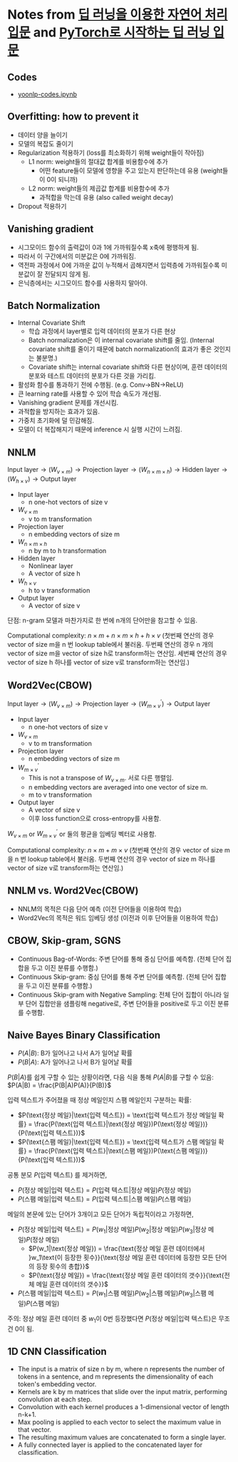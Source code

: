 # Notes from [딥 러닝을 이용한 자연어 처리 입문](https://wikidocs.net/book/2155) and [PyTorch로 시작하는 딥 러닝 입문](https://wikidocs.net/book/2788)

## Codes
- [yoonlp-codes.ipynb](https://github.com/star-bits/blog/blob/main/yoonlp-codes.ipynb)

## Overfitting: how to prevent it
- 데이터 양을 늘이기
- 모델의 복잡도 줄이기
- Regularization 적용하기 (loss를 최소화하기 위해 weight들이 작아짐)
  - L1 norm: weight들의 절대값 합계를 비용함수에 추가 
    - 어떤 feature들이 모델에 영향을 주고 있는지 판단하는데 유용 (weight들이 0이 되니까)
  - L2 norm: weight들의 제곱값 합계를 비용함수에 추가 
    - 과적합을 막는데 유용 (also called weight decay)
- Dropout 적용하기

## Vanishing gradient
- 시그모이드 함수의 출력값이 0과 1에 가까워질수록 x축에 평행하게 됨.
- 따라서 이 구간에서의 미분값은 0에 가까워짐.
- 역전파 과정에서 0에 가까운 값이 누적해서 곱해지면서 입력층에 가까워질수록 미분값이 잘 전달되지 않게 됨.
- 은닉층에서는 시그모이드 함수를 사용하지 말아야.

## Batch Normalization
- Internal Covariate Shift
  - 학습 과정에서 layer별로 입력 데이터의 분포가 다른 현상
  - Batch normalization은 이 internal covariate shift를 줄임. (Internal covariate shift를 줄이기 때문에 batch normalization의 효과가 좋은 것인지는 불분명.)
  - Covariate shift는 internal covariate shift와 다른 현상이며, 훈련 데이터의 분포와 테스트 데이터의 분포가 다른 것을 가리킴.
- 활성화 함수를 통과하기 전에 수행됨. (e.g. Conv->BN->ReLU)
- 큰 learning rate를 사용할 수 있어 학습 속도가 개선됨.
- Vanishing gradient 문제를 개선시킴.
- 과적합을 방지하는 효과가 있음.
- 가중치 초기화에 덜 민감해짐.
- 모델이 더 복잡해지기 때문에 inference 시 실행 시간이 느려짐.

## NNLM
$\text{Input layer} \rightarrow (W_{v \times m}) \rightarrow \text{Projection layer} \rightarrow (W_{n \times m \times h}) \rightarrow \text{Hidden layer} \rightarrow (W_{h \times v}) \rightarrow \text{Output layer}$

- Input layer
  - n one-hot vectors of size v
- $W_{v \times m}$
  - v to m transformation
- Projection layer
  - n embedding vectors of size m
- $W_{n \times m \times h}$
  - n by m to h transformation
- Hidden layer
  - Nonlinear layer
  - A vector of size h
- $W_{h \times v}$
  - h to v transformation
- Output layer
  - A vector of size v

단점: n-gram 모델과 마찬가지로 한 번에 n개의 단어만을 참고할 수 있음.

Computational complexity: $n \times m + n \times m \times h + h \times v$ (첫번째 연산의 경우 vector of size m을 n 번 lookup table에서 불러옴. 두번째 연산의 경우 n 개의 vector of size m을 vector of size h로 transform하는 연산임. 세번째 연산의 경우 vector of size h 하나를 vector of size v로 transform하는 연산임.)

## Word2Vec(CBOW)

$\text{Input layer} \rightarrow (W_{v \times m}) \rightarrow \text{Projection layer} \rightarrow (W_{m \times v}^{'}) \rightarrow \text{Output layer}$

- Input layer
  - n one-hot vectors of size v
- $W_{v \times m}$
  - v to m transformation
- Projection layer
  - n embedding vectors of size m
- $W_{m \times v}^{'}$
  - This is not a transpose of $W_{v \times m}$. 서로 다른 행렬임.
  - n embedding vectors are averaged into one vector of size m.
  - m to v transformation
- Output layer
  - A vector of size v
  - 이후 loss function으로 cross-entropy를 사용함. 

$W_{v \times m}$ or $W_{m \times v}^{'}$ or 둘의 평균을 임베딩 벡터로 사용함.

Computational complexity: $n \times m + m \times v$ (첫번째 연산의 경우 vector of size m을 n 번 lookup table에서 불러옴. 두번째 연산의 경우 vector of size m 하나를 vector of size v로 transform하는 연산임.)

## NNLM vs. Word2Vec(CBOW)
- NNLM의 목적은 다음 단어 예측 (이전 단어들을 이용하여 학습)
- Word2Vec의 목적은 워드 임베딩 생성 (이전과 이후 단어들을 이용하여 학습)

## CBOW, Skip-gram, SGNS
- Continuous Bag-of-Words: 주변 단어를 통해 중심 단어를 예측함. (전체 단어 집합을 두고 이진 분류를 수행함.)
- Continuous Skip-gram: 중심 단어를 통해 주변 단어를 예측함. (전체 단어 집합을 두고 이진 분류를 수행함.)
- Continuous Skip-gram with Negative Sampling: 전체 단어 집합이 아니라 일부 단어 집합만을 샘플링해 negative로, 주변 단어들을 positive로 두고 이진 분류를 수행함.

## Naive Bayes Binary Classification

- $P(A|B)$: B가 일어나고 나서 A가 일어날 확률
- $P(B|A)$: A가 일어나고 나서 B가 일어날 확률

$P(B|A)$를 쉽게 구할 수 있는 상황이라면, 다음 식을 통해 $P(A|B)$를 구할 수 있음: $P(A|B) = \frac{P(B|A)P(A)}{P(B)}$

입력 텍스트가 주어졌을 때 정상 메일인지 스팸 메일인지 구분하는 확률:
- $P(\text{정상 메일}|\text{입력 텍스트}) = \text{입력 텍스트가 정상 메일일 확률} = \frac{P(\text{입력 텍스트}|\text{정상 메일})P(\text{정상 메일})}{P(\text{입력 텍스트})}$
- $P(\text{스팸 메일}|\text{입력 텍스트}) = \text{입력 텍스트가 스팸 메일일 확률} = \frac{P(\text{입력 텍스트}|\text{스팸 메일})P(\text{스팸 메일})}{P(\text{입력 텍스트})}$

공통 분모 $P(\text{입력 텍스트})$ 를 제거하면,
- $P(\text{정상 메일}|\text{입력 텍스트}) = P(\text{입력 텍스트}|\text{정상 메일})P(\text{정상 메일})$
- $P(\text{스팸 메일}|\text{입력 텍스트}) = P(\text{입력 텍스트}|\text{스팸 메일})P(\text{스팸 메일})$

메일의 본문에 있는 단어가 3개이고 모든 단어가 독립적이라고 가정하면,
- $P(\text{정상 메일}|\text{입력 텍스트}) = P(w_1|\text{정상 메일})P(w_2|\text{정상 메일})P(w_3|\text{정상 메일})P(\text{정상 메일})$
  - $P(w_1|\text{정상 메일}) = \frac{\text{정상 메일 훈련 데이터에서 }w_1\text{이 등장한 횟수}}{\text{정상 메일 훈련 데이터에 등장한 모든 단어의 등장 횟수의 총합}}$
  - $P(\text{정상 메일}) = \frac{\text{정상 메일 훈련 데이터의 갯수}}{\text{전체 메일 훈련 데이터의 갯수}}$ 
- $P(\text{스팸 메일}|\text{입력 텍스트}) = P(w_1|\text{스팸 메일})P(w_2|\text{스팸 메일})P(w_3|\text{스팸 메일})P(\text{스팸 메일})$

주의: 정상 메일 훈련 데이터 중 $w_1$이 0번 등장했다면 $P(\text{정상 메일}|\text{입력 텍스트})$은 무조건 0이 됨.

## 1D CNN Classification

- The input is a matrix of size n by m, where n represents the number of tokens in a sentence, and m represents the dimensionality of each token's embedding vector.
- Kernels are k by m matrices that slide over the input matrix, performing convolution at each step.
- Convolution with each kernel produces a 1-dimensional vector of length n-k+1.
- Max pooling is applied to each vector to select the maximum value in that vector.
- The resulting maximum values are concatenated to form a single layer.
- A fully connected layer is applied to the concatenated layer for classification.
